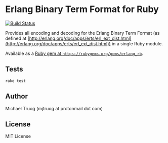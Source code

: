 Erlang Binary Term Format for Ruby
==================================

[![Build Status](https://secure.travis-ci.org/okeuday/erlang_rb.png?branch=master)](http://travis-ci.org/okeuday/erlang_rb)

Provides all encoding and decoding for the Erlang Binary Term Format
(as defined at [http://erlang.org/doc/apps/erts/erl_ext_dist.html](http://erlang.org/doc/apps/erts/erl_ext_dist.html))
in a single Ruby module.

Available as a [Ruby gem at `https://rubygems.org/gems/erlang_rb`](https://rubygems.org/gems/erlang_rb).

Tests
-----

    rake test

Author
------

Michael Truog (mjtruog at protonmail dot com)

License
-------

MIT License

